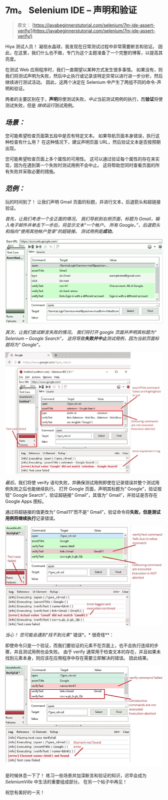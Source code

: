 # 7m。 Selenium IDE – 声明和验证

> 原文： [https://javabeginnerstutorial.com/selenium/7m-ide-assert-verify/](https://javabeginnerstutorial.com/selenium/7m-ide-assert-verify/)

Hiya 测试人员！ 凝视水晶球，我发现在日常测试过程中非常需要断言和验证。 因此，在这里，我们什么也不做，专门为这个主题准备了一个完整的博客，以提高其亮度。

在测试 Web 应用程序时，我们一直期望以某种方式发生很多事情。 如果没有，则我们将测试声明为失败，然后中止执行或记录该特定异常以进行进一步分析，然后继续进行测试活动。 因此，这两个决定在 Selenium 中产生了两组不同的命令-声明和验证。

两者的主要区别在于，**声明**将使测试失败，*中止*当前测试用例的执行，而**验证**将使测试失败，但是 *继续运行*测试用例。

## *场景：*

您可能希望检查页面第五段中是否有特定文本。 如果导航页面本身错误，执行这种检查有什么用？ 在这种情况下，建议声明页面 URL，然后验证文本是否按预期出现。

您可能希望检查页面上多个属性的可用性。 这可以通过验证每个属性的存在来实现，因为在遇到第一个失败时测试用例不会中止。 这将帮助您同时查看页面的所有失败并采取必要的措施。

## *范例：*

玩的时间到了！ 让我们声明 Gmail 页面的标题，并进行文本，后退箭头和超链接验证。

*首先，让我们考虑一个全正面的情况。 我们导航到右侧页面，标题为 Gmail，输入电子邮件并单击下一步后，将显示文本“一个帐户。 所有 Google。”，后退箭头和指向“使用其他帐户登录”的超链接。 测试用例是**成功**。*

![Assert_Passed](img/18bce0f64f16f1ed9ef0b2f46e00208f.png)

*其次，让我们尝试断言失败的情况。 我们将打开 google 页面并声明其标题为“ Selenium – Google Search”。 这将导致**失败并中止**测试用例，因为当前页面标题将为“ Google”。*

![Assert_Failed](img/907b612ab5d42456db684e752db98085.png)    

*最后*，我们将使 verify 语句失败，并确保测试用例即使在记录错误并整个测试用例失败之后也能继续执行。 打开 Goog​​le 页面，声明其标题为“ Google”，验证按钮“ Google Search”，验证超链接“ Gmail”，其值为“ Gmail”，并验证是否存在 Google Apps 图标。

通过将超链接的值更改为“ Gmail11”而不是“ Gmail”，验证命令将**失败，但是测试用例将继续执行**记录错误。

![Verify_Failed](img/1f798fe7f4f3288d78994a199dc08da6.png)

**当心！ 您可能会遇到*“找不到元素”* 错误*。* 很奇怪**：

即使命令只是一个验证，而我们要验证的元素不在页面上，也不会执行连续的步骤，并且测试用例也会失败。 由于 verify 通常用于检查文本的存在，并且如果未找到元素本身，则应该在应用程序中存在需要立即解决的错误。 因此结果。

![Verify_abort](img/5642bd1bfab002baaca11a3491526671.png)

是时候休息一下了！ 练习一些场景并加深断言和验证的知识，迟早会成为 *SeleniumVille* 中生活的重要组成部分。 在另一个帖子中再见！

祝您有美好的一天！

